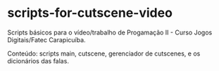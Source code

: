 # scripts-for-cutscene-video
Scripts básicos para o vídeo/trabalho de Progamação II - Curso Jogos Digitais/Fatec Carapicuíba.

Conteúdo:
scripts main, cutscene, gerenciador de cutscenes, e os dicionários das falas.
